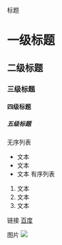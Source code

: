 标题
# 一级标题
## 二级标题
### 三级标题
#### 四级标题
##### 五级标题
无序列表
- 文本
- 文本
- 文本
有序列表
1. 文本
2. 文本
3. 文本

链接
[百度](http://www.baidu.com)

图片
![](http://img07.tooopen.com/images/20170301/tooopen_sy_200052155387.jpg)
